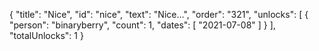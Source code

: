 {
  "title": "Nice",
  "id": "nice",
  "text": "Nice…",
  "order": "321",
  "unlocks": [
    {
      "person": "binaryberry",
      "count": 1,
      "dates": [
        "2021-07-08"
      ]
    }
  ],
  "totalUnlocks": 1
}